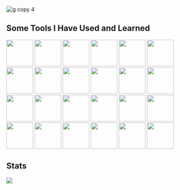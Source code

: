 ![g copy 4](https://user-images.githubusercontent.com/91287064/208833395-dfb841f2-112d-46a6-a3af-19d53a7e8de0.png)

<h2>Some Tools I Have Used and Learned</h2>
<p align="left">
  <img src="https://cdn.jsdelivr.net/gh/devicons/devicon/icons/html5/html5-original-wordmark.svg"  width="70" height="70"/>
  <img src="https://cdn.jsdelivr.net/gh/devicons/devicon/icons/tailwindcss/tailwindcss-plain.svg" width="70" height="70"/>
  <img src="https://cdn.jsdelivr.net/gh/devicons/devicon/icons/css3/css3-original-wordmark.svg" width="70" height="70"/>
  <img src="https://cdn.jsdelivr.net/gh/devicons/devicon/icons/sass/sass-original.svg" width="70" height="70"/>
  <img src="https://cdn.jsdelivr.net/gh/devicons/devicon/icons/less/less-plain-wordmark.svg" width="70" height="70"/>
  <img src="https://cdn.jsdelivr.net/gh/devicons/devicon/icons/bootstrap/bootstrap-original.svg" width="70" height="70"/>
  <img src="https://cdn.jsdelivr.net/gh/devicons/devicon/icons/babel/babel-original.svg" width="70" height="70"/>
  <img src="https://cdn.jsdelivr.net/gh/devicons/devicon/icons/mysql/mysql-original.svg" width="70" height="70"/>
  <img src="https://cdn.jsdelivr.net/gh/devicons/devicon/icons/mongodb/mongodb-original.svg" width="70" height="70"/>
  <img src="https://cdn.jsdelivr.net/gh/devicons/devicon/icons/javascript/javascript-original.svg" width="70" height="70"/>
  <img src="https://cdn.jsdelivr.net/gh/devicons/devicon/icons/jquery/jquery-plain-wordmark.svg" width="70" height="70"/>
  <img src="https://cdn.jsdelivr.net/gh/devicons/devicon/icons/wordpress/wordpress-original.svg" width="70" height="70"/>
  <img src="https://cdn.jsdelivr.net/gh/devicons/devicon/icons/photoshop/photoshop-plain.svg" width="70" height="70"/>
  <img src="https://cdn.jsdelivr.net/gh/devicons/devicon/icons/linux/linux-original.svg" width="70" height="70"/>
  <img src="https://cdn.jsdelivr.net/gh/devicons/devicon/icons/php/php-original.svg" width="70" height="70"/>
  <img src="https://cdn.jsdelivr.net/gh/devicons/devicon/icons/composer/composer-original.svg" width="70" height="70"/>
  <img src="https://cdn.jsdelivr.net/gh/devicons/devicon/icons/laravel/laravel-plain-wordmark.svg" width="70" height="70"/>
  <img src="https://cdn.jsdelivr.net/gh/devicons/devicon/icons/phpstorm/phpstorm-original-wordmark.svg" width="70" height="70"/>
  <img src="https://cdn.jsdelivr.net/gh/devicons/devicon/icons/webstorm/webstorm-original.svg" width="70" height="70"/>
  <img src="https://cdn.jsdelivr.net/gh/devicons/devicon/icons/apache/apache-original-wordmark.svg" width="70" height="70"/>
  <img src="https://cdn.jsdelivr.net/gh/devicons/devicon/icons/npm/npm-original-wordmark.svg" width="70" height="70"/>
  <img src="https://cdn.jsdelivr.net/gh/devicons/devicon/icons/python/python-original.svg" width="70" height="70"/>
  <img src="https://cdn.jsdelivr.net/gh/devicons/devicon/icons/nodejs/nodejs-original.svg" width="70" height="70"/>
  <img src="https://cdn.jsdelivr.net/gh/devicons/devicon/icons/express/express-original-wordmark.svg" width="70" height="70"/>
</p>

<h2>Stats</h2>
<img src="https://github-readme-stats.vercel.app/api?username=atenadadkhah&theme=radical">
